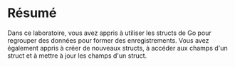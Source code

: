 # Résumé

Dans ce laboratoire, vous avez appris à utiliser les structs de Go pour regrouper des données pour former des enregistrements. Vous avez également appris à créer de nouveaux structs, à accéder aux champs d'un struct et à mettre à jour les champs d'un struct.

